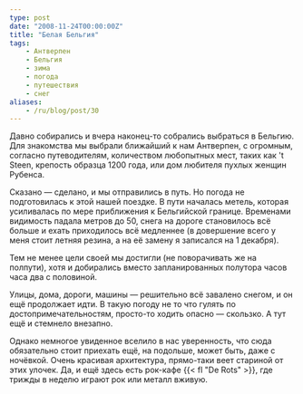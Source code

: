 ```yaml
---
type: post
date: "2008-11-24T00:00:00Z"
title: "Белая Бельгия"
tags:
    - Антверпен
    - Бельгия
    - зима
    - погода
    - путешествия
    - снег
aliases:
    - /ru/blog/post/30
---
```


Давно собирались и вчера наконец-то собрались выбраться в Бельгию. Для знакомства мы выбрали ближайший к нам Антверпен, с огромным, согласно путеводителям, количеством любопытных мест, таких как 't Steen, крепость образца 1200 года, или дом любителя пухлых женщин Рубенса.

<!--more-->

Сказано — сделано, и мы отправились в путь. Но погода не подготовилась к этой нашей поездке. В пути началась метель, которая усиливалась по мере приближения к Бельгийской границе. Временами видимость падала метров до 50, снега на дороге становилось всё больше и ехать приходилось всё медленнее (в довершение всего у меня стоит летняя резина, а на её замену я записался на 1 декабря).

Тем не менее цели своей мы достигли (не поворачивать же на полпути), хотя и добирались вместо запланированных полутора часов часа два с половиной.

Улицы, дома, дороги, машины — решительно всё завалено снегом, и он ещё продолжает идти. В такую погоду не то что гулять по достопримечательностям, просто-то ходить опасно — скользко. А тут ещё и стемнело внезапно.

Однако немногое увиденное вселило в нас уверенность, что сюда обязательно стоит приехать ещё, на подольше, может быть, даже с ночёвкой. Очень красивая архитектура, прямо-таки веет стариной от этих улочек. Да, и ещё здесь есть рок-кафе {{< fl "De Rots" >}}, где трижды в неделю играют рок или металл вживую.

